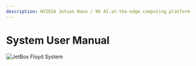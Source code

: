 ```yaml
---
description: NVIDIA Jetson Nano / NX AI-at-the-edge computing platform
---
```


# System User Manual

![JetBox Floyd System](broken-reference)
